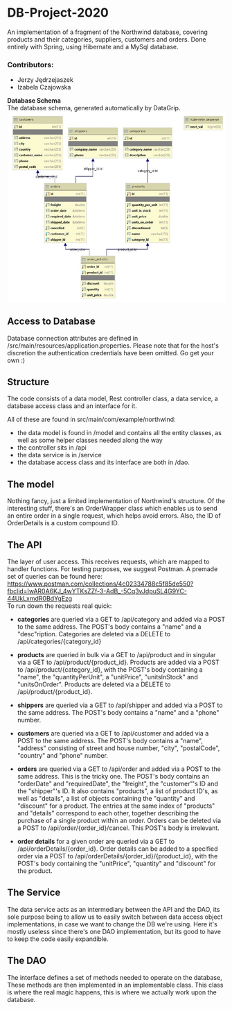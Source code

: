 # DB-Project-2020
An implementation of a fragment of the Northwind database, covering products and their categories, suppliers,
customers and orders. Done entirely with Spring, using Hibernate and a MySql database.
### Contributors:
* Jerzy Jędrzejaszek
* Izabela Czajowska

**Database Schema**  
The database schema, generated automatically by DataGrip.
![DB_SCHEMA](DatabaseSchema.JPG)

Access to Database
-----------
Database connection attributes are defined in /src/main/resources/application.properties. Please note that for the host's discretion the authentication credentials have been omitted. Go get your own :)

Structure
-----------
The code consists of a data model, Rest controller class, a data service, a database access class and an interface for it.

All of these are found in src/main/com/example/northwind:
* the data model is found in /model and contains all the entity classes, as well as some helper classes needed along the way
* the controller sits in /api
* the data service is in /service
* the database access class and its interface are both in /dao.

## The model
Nothing fancy, just a limited implementation of Northwind's structure. Of the interesting stuff, there's an OrderWrapper class
which enables us to send an entire order in a single request, which helps avoid errors. Also, the ID of OrderDetails is a custom
compound ID.

## The API  
The layer of user access. This receives requests, which are mapped to handler functions. For testing purposes, we suggest Postman. A premade set of queries can be found here:  
https://www.postman.com/collections/4c02334788c5f85de550?fbclid=IwAR0A6KJ_4wYTKsZZf-3-AdB_-5Cq3vJdpuSL4G9YC-44UkLxmdR0BdYgEzg  
To run down the requests real quick:

* **categories** are queried via a GET to /api/category and added via a POST to the same address. The POST's body contains a "name" and a "desc"ription. Categories are deleted via a DELETE to /api/categories/{category_id}

* **products** are queried in bulk via a GET to /api/product and in singular via a GET to /api/product/{product_id}. Products are added via a POST to /api/product/{category_id}, with the POST's body containing a "name", the "quantityPerUnit", a "unitPrice", "unitsInStock" and "unitsOnOrder". Products are deleted via a DELETE to /api/product/{product_id}.

* **shippers** are queried via a GET to /api/shipper and added via a POST to the same address. The POST's body contains a "name" and a "phone" number.

* **customers** are queried via a GET to /api/customer and added via a POST to the same address. The POST's body contains a "name", "address" consisting of street and house number, "city", "postalCode", "country" and "phone" number.

* **orders** are queried via a GET to /api/order and added via a POST to the same address. This is the tricky one. The POST's body contains an "orderDate" and "requiredDate", the "freight", the "customer"'s ID and the "shipper"'s ID. It also contains "products", a list of product ID's, as well as "details", a list of objects containing the "quantity" and "discount" for a product. The entries at the same index of "products" and "details" correspond to each other, together describing the purchase of a single product within an order. Orders can be deleted via a POST to /api/order/{order_id}/cancel. This POST's body is irrelevant.

* **order details** for a given order are queried via a GET to /api/orderDetails/{order_id}. Order details can be added to a specified order via a POST to /api/orderDetails/{order_id}/{product_id}, with the POST's body containing the "unitPrice", "quantity" and "discount" for the product.

## The Service  
The data service acts as an intermediary between the API and the DAO, its sole purpose being to allow us to easily switch between
data access object implementations, in case we want to change the DB we're using. Here it's mostly useless since there's one DAO
implementation, but its good to have to keep the code easily expandible.

## The DAO  
The interface defines a set of methods needed to operate on the database, These methods are then implemented in an implementable
class. This class is where the real magic happens, this is where we actually work upon the database.

